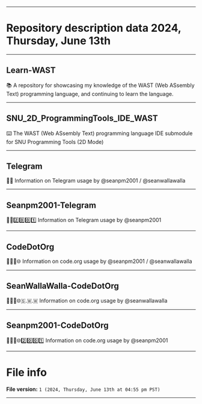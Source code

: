 
***

# Repository description data 2024, Thursday, June 13th

---

## Learn-WAST

📚️ A repository for showcasing my knowledge of the WAST (Web ASsembly Text) programming language, and continuing to learn the language. 

---

## SNU_2D_ProgrammingTools_IDE_WAST

⌨️ The WAST (Web ASsembly Text) programming language IDE submodule for SNU Programming Tools (2D Mode)

---

## Telegram

📨️🌐️ Information on Telegram usage by @seanpm2001 / @seanwallawalla

---

## Seanpm2001-Telegram

📨️🌐️2️⃣️0️⃣️0️⃣️1️⃣️ Information on Telegram usage by @seanpm2001

---

## CodeDotOrg

💾️👩‍💻️🌐️ Information on code.org usage by @seanpm2001 / @seanwallawalla

---

## SeanWallaWalla-CodeDotOrg

💾️👩‍💻️🌐️🇸.🇼.🇼 Information on code.org usage by @seanwallawalla

---

## Seanpm2001-CodeDotOrg

💾️👩‍💻️🌐️2️⃣️0️⃣️0️⃣️1️⃣️ Information on code.org usage by @seanpm2001

***

# File info

**File version:** `1 (2024, Thursday, June 13th at 04:55 pm PST)`

***

